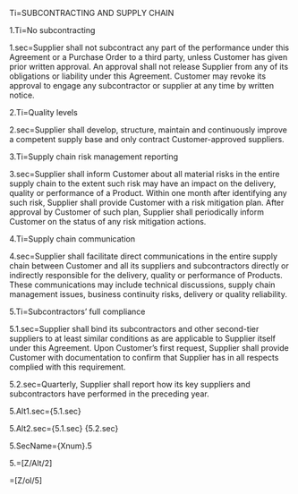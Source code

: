 
Ti=SUBCONTRACTING AND SUPPLY CHAIN

1.Ti=No subcontracting

1.sec=Supplier shall not subcontract any part of the performance under this Agreement or a Purchase Order to a third party, unless Customer has given prior written approval. An approval shall not release Supplier from any of its obligations or liability under this Agreement. Customer may revoke its approval to engage any subcontractor or supplier at any time by written notice.

2.Ti=Quality levels

2.sec=Supplier shall develop, structure, maintain and continuously improve a competent supply base and only contract Customer-approved suppliers.

3.Ti=Supply chain risk management reporting

3.sec=Supplier shall inform Customer about all material risks in the entire supply chain to the extent such risk may have an impact on the delivery, quality or performance of a Product. Within one month after identifying any such risk, Supplier shall provide Customer with a risk mitigation plan. After approval by Customer of such plan, Supplier shall periodically inform Customer on the status of any risk mitigation actions.

4.Ti=Supply chain communication

4.sec=Supplier shall facilitate direct communications in the entire supply chain between Customer and all its suppliers and subcontractors directly or indirectly responsible for the delivery, quality or performance of Products. These communications may include technical discussions, supply chain management issues, business continuity risks, delivery or quality reliability.

5.Ti=Subcontractors’ full compliance

5.1.sec=Supplier shall bind its subcontractors and other second-tier suppliers to at least similar conditions as are applicable to Supplier itself under this Agreement. Upon Customer’s first request, Supplier shall provide Customer with documentation to confirm that Supplier has in all respects complied with this requirement.

5.2.sec=Quarterly, Supplier shall report how its key suppliers and subcontractors have performed in the preceding year.

5.Alt1.sec={5.1.sec}

5.Alt2.sec={5.1.sec} {5.2.sec}

5.SecName={Xnum}.5

5.=[Z/Alt/2]

=[Z/ol/5]
